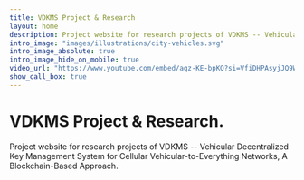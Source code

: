 ```yaml
---
title: VDKMS Project & Research
layout: home
description: Project website for research projects of VDKMS -- Vehicular Decentralized Key Management System for Cellular Vehicular-to-Everything Networks, A Blockchain-Based Approach.
intro_image: "images/illustrations/city-vehicles.svg"
intro_image_absolute: true
intro_image_hide_on_mobile: true
video_url: "https://www.youtube.com/embed/aqz-KE-bpKQ?si=VfiDHPAsyjJQ9Woz"
show_call_box: true
---
```


# VDKMS Project & Research.

Project website for research projects of VDKMS -- Vehicular Decentralized Key Management System for Cellular Vehicular-to-Everything Networks, A Blockchain-Based Approach.

